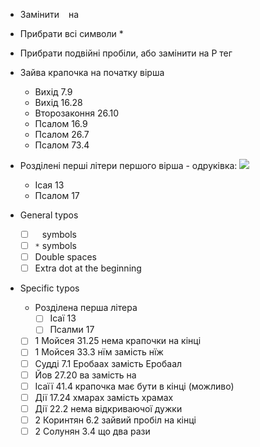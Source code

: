 - Замінити ` ` на ` `
- Прибрати всі символи *
- Прибрати подвійні пробіли, або замінити на P тег
- Зайва крапочка на початку вірша
  - Вихід 7.9
  - Вихід 16.28
  - Второзаконня 26.10
  - Псалом 16.9
  - Псалом 26.7
  - Псалом 73.4
- Розділені перші літери першого вірша - одруківка: ![](https://lh3.googleusercontent.com/pw/AP1GczNjNytYdmcklLcxpyY_t3iuEeE568U_KXVShcmvDYaz2bxaJOqph3UOBwJuDZNOrhkWd9GJN08Vh2-hx6iRbniBVtG9obZEM5nsAjpDRaD1AzOlW16zLx80BXgWim1hwfZrYCvlX-hXwZkXZcOVh1sUEQ=w885-h1288-s-no?authuser=0)
  - Ісая 13
  - Псалом 17

- General typos 
  - [ ] ` ` symbols 
  - [ ] `*` symbols 
  - [ ] Double spaces 
  - [ ] Extra dot at the beginning 
- Specific typos 
  - Розділена перша літера 
    - [ ] Ісаї 13 
    - [ ] Псалми 17 
  - [ ] 1 Мойсея 31.25 нема крапочки на кінці
  - [ ] 1 Мойсея 33.3 нїм замість нїж 
  - [ ] Судді 7.1 Еробаах замість Еробаал 
  - [ ] Йов 27.20 ва замість на
  - [ ] Ісаїї 41.4 крапочка має бути в кінці (можливо)
  - [ ] Дії 17.24 хмарах замість храмах
  - [ ] Дії 22.2 нема відкриваючої дужки
  - [ ] 2 Коринтян 6.2 зайвий пробіл на кінці
  - [ ] 2 Солунян 3.4 що два рази
